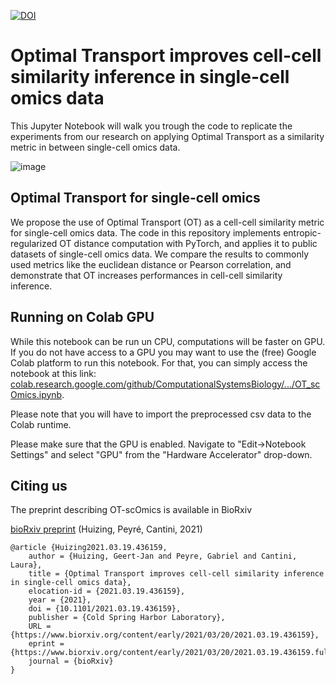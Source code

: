 [![DOI](https://zenodo.org/badge/344845096.svg)](https://zenodo.org/badge/latestdoi/344845096)

# Optimal Transport improves cell-cell similarity inference in single-cell omics data

This Jupyter Notebook will walk you trough the code to replicate the experiments from our research on applying Optimal Transport as a similarity metric in between single-cell omics data.

![image](https://user-images.githubusercontent.com/30904288/110963850-da6c0000-8352-11eb-8c0a-f725c1736169.png)

## Optimal Transport for single-cell omics

We propose the use of Optimal Transport (OT) as a cell-cell similarity metric for single-cell omics data. The code in this repository implements entropic-regularized OT distance computation with PyTorch, and applies it to public datasets of single-cell omics data. We compare the results to commonly used metrics like the euclidean distance or Pearson correlation, and demonstrate that OT increases performances in cell-cell similarity inference.

## Running on Colab GPU

While this notebook can be run un CPU, computations will be faster on GPU. If you do not have access to a GPU you may want to use the (free) Google Colab platform to run this notebook. For that, you can simply access the notebook at this link: [colab.research.google.com/github/ComputationalSystemsBiology/.../OT_scOmics.ipynb](https://colab.research.google.com/github/ComputationalSystemsBiology/OT-scOmics/blob/main/OT_scOmics.ipynb).

Please note that you will have to import the preprocessed csv data to the Colab runtime.

Please make sure that the GPU is enabled. Navigate to "Edit→Notebook Settings" and select "GPU" from the "Hardware Accelerator" drop-down.

## Citing us

The preprint describing OT-scOmics is available in BioRxiv 

[bioRxiv preprint](https://www.biorxiv.org/content/10.1101/2021.03.19.436159v1) (Huizing, Peyré, Cantini, 2021)

    @article {Huizing2021.03.19.436159,
    	author = {Huizing, Geert-Jan and Peyre, Gabriel and Cantini, Laura},
	    title = {Optimal Transport improves cell-cell similarity inference in single-cell omics data},
    	elocation-id = {2021.03.19.436159},
    	year = {2021},
    	doi = {10.1101/2021.03.19.436159},
    	publisher = {Cold Spring Harbor Laboratory},
    	URL = {https://www.biorxiv.org/content/early/2021/03/20/2021.03.19.436159},
    	eprint = {https://www.biorxiv.org/content/early/2021/03/20/2021.03.19.436159.full.pdf},
    	journal = {bioRxiv}
    }
